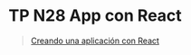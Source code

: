 # TP N28 App con React

>[Creando una aplicación con React](https://drive.google.com/file/d/1NXDN3tT7mqpzfWhOoWNG2ry2bgyBmTPH/view)